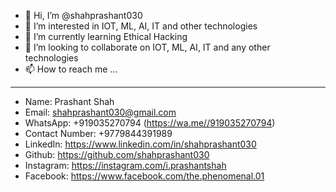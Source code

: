 - 👋 Hi, I’m @shahprashant030
- 👀 I’m interested in IOT, ML, AI, IT and other technologies
- 🌱 I’m currently learning Ethical Hacking
- 💞️ I’m looking to collaborate on IOT, ML, AI, IT and any other technologies
- 📫 How to reach me ...
- ----------------------------------------------------------- -
- Name: Prashant Shah
- Email: shahprashant030@gmail.com
- WhatsApp: +919035270794 (https://wa.me//919035270794)
- Contact Number: +9779844391989
- LinkedIn: https://www.linkedin.com/in/shahprashant030
- Github: https://github.com/shahprashant030
- Instagram: https://instagram.com/i.prashantshah
- Facebook: https://www.facebook.com/the.phenomenal.01

<!---
shahprashant030/shahprashant030 is a ✨ special ✨ repository because its `README.md` (this file) appears on your GitHub profile.
You can click the Preview link to take a look at your changes.
--->
